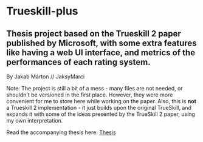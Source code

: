 # Trueskill-plus
## Thesis project based on the Trueskill 2 paper published by Microsoft, with some extra features like having a web UI interface, and metrics of the performances of each rating system.
By Jakab Márton // JaksyMarci

Note: The project is still a bit of a mess - many files are not needed, or shouldn't be versioned in the first place. However, they were more convenient for me to store here while working on the paper.
Also, this is **not** a Trueskill 2 implementation - it just builds upon the original TrueSkill, and expands it with some of the ideas presented by the TrueSkill 2 paper, using my own interpretation.

Read the accompanying thesis here: [Thesis](https://drive.google.com/file/d/1VV1oiI0Z7gLwJ9pmM6k97beb6mwl2VMC/view?usp=sharing)
